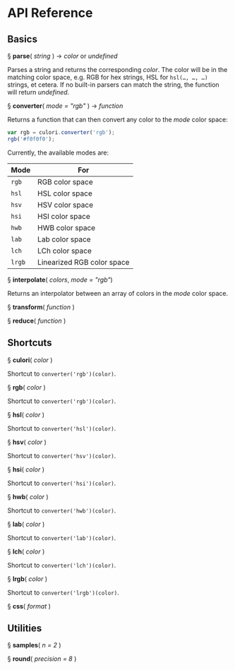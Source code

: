 # API Reference

## Basics

§ __parse__( _string_ ) → _color_ or _undefined_

Parses a string and returns the corresponding _color_. The color will be in the matching color space, e.g. RGB for hex strings, HSL for `hsl(…, …, …)` strings, et cetera. If no built-in parsers can match the string, the function will return _undefined_.

§ __converter__( _mode = "rgb"_ ) → _function_

Returns a function that can then convert any color to the _mode_ color space:

```js
var rgb = culori.converter('rgb');
rgb('#f0f0f0');
```

Currently, the available modes are: 

Mode | For
---- | ---
`rgb` | RGB color space
`hsl` | HSL color space
`hsv` | HSV color space
`hsi` | HSI color space
`hwb` | HWB color space
`lab` | Lab color space
`lch` | LCh color space
`lrgb`| Linearized RGB color space

§ __interpolate__( _colors_, _mode = "rgb"_)

Returns an interpolator between an array of colors in the _mode_ color space.

§ __transform__( _function_ )

§ __reduce__( _function_ )

## Shortcuts

§ __culori__( _color_ )

Shortcut to `converter('rgb')(color)`.

§ __rgb__( _color_ )

Shortcut to `converter('rgb')(color)`.

§ __hsl__( _color_ )

Shortcut to `converter('hsl')(color)`.

§ __hsv__( _color_ )

Shortcut to `converter('hsv')(color)`.

§ __hsi__( _color_ )

Shortcut to `converter('hsi')(color)`.

§ __hwb__( _color_ )

Shortcut to `converter('hwb')(color)`.

§ __lab__( _color_ )

Shortcut to `converter('lab')(color)`.

§ __lch__( _color_ )

Shortcut to `converter('lch')(color)`.

§ __lrgb__( _color_ )

Shortcut to `converter('lrgb')(color)`.

§ __css__( _format_ )

## Utilities

§ __samples__( _n = 2_ )

§ __round__( _precision = 8_ )

